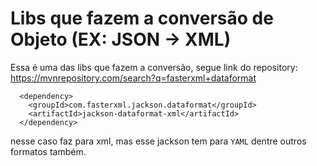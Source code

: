 # Libs que fazem a conversão de Objeto (EX: JSON -> XML)


Essa é uma das libs que fazem a conversão, segue link do repository: https://mvnrepository.com/search?q=fasterxml+dataformat

```
  <dependency>
    <groupId>com.fasterxml.jackson.dataformat</groupId>
    <artifactId>jackson-dataformat-xml</artifactId>
  </dependency>
```

nesse caso faz para xml, mas esse jackson tem para `YAML` dentre outros formatos também.
